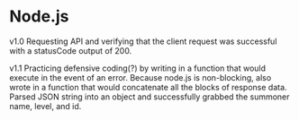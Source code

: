 # Node.js
v1.0 Requesting API and verifying that the client request was successful with a statusCode output of 200.

v1.1 Practicing defensive coding(?) by writing in a function that would execute in the event of an error. Because node.js is non-blocking, also wrote in a function that would concatenate all the blocks of response data. Parsed JSON string into an object and successfully grabbed the summoner name, level, and id. 
